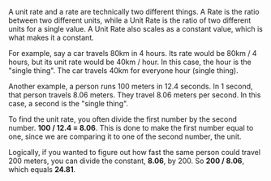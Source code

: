 A unit rate and a rate are technically two different things.
A Rate is the ratio between two different units, while a Unit Rate is the ratio of two different units for a single value. A Unit Rate also scales as a constant value, which is what makes it a constant. 

For example, say a car travels 80km in 4 hours. Its rate would be 80km / 4 hours, but its unit rate would be 40km / hour. In this case, the hour is the "single thing". The car travels 40km for everyone hour (single thing).

Another example, a person runs 100 meters in 12.4 seconds. In 1 second, that person travels 8.06 meters. They travel 8.06 meters per second. In this case, a second is the "single thing".

To find the unit rate, you often divide the first number by the second number. **100 / 12.4 = 8.06**. This is done to make the first number equal to one, since we are comparing it to one of the second number, the unit.

Logically, if you wanted to figure out how fast the same person could travel 200 meters, you can divide the constant, **8.06**, by 200. So **200 / 8.06**, which equals **24.81**.